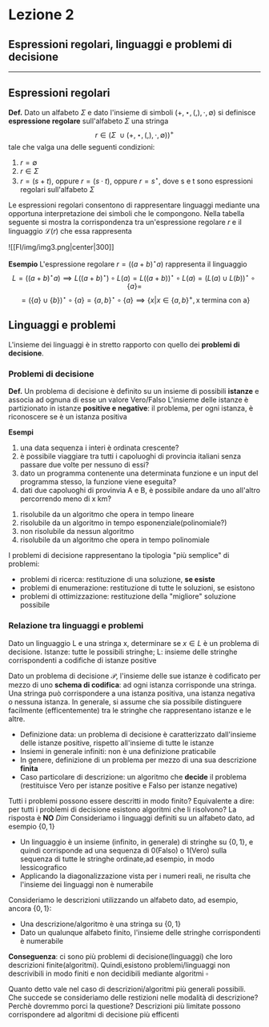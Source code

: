 # Lezione 2
## Espressioni regolari, linguaggi e problemi di decisione
----
## Espressioni regolari

**Def.**
Dato un alfabeto $\Sigma$ e dato l'insieme di simboli $(+,\star,(,),\cdot,\emptyset)$ si definisce **espressione regolare** sull'alfabeto $\Sigma$ una stringa
$$r\in(\Sigma\:\cup(+,\star,(,),\cdot,\emptyset))^+$$
tale che valga una delle seguenti condizioni:
1. $r=\emptyset$
2. $r\in\Sigma$
3. $r=(s+t)$, oppure $r=(s\cdot t)$, oppure $r=s^\star$, dove s e t sono espressioni regolari sull'alfabeto $\Sigma$

Le espressioni regolari consentono di rappresentare linguaggi mediante una opportuna interpretazione dei simboli che le compongono. Nella tabella seguente si mostra la corrispondenza tra un'espressione regolare $r$ e il linguaggio $\mathcal L(r)$ che essa rappresenta

![[FI/img/img3.png|center|300]]

**Esempio**
L'espressione regolare $r=((a+b)^\star a)$ rappresenta il linguaggio
$$L=((a+b)^\star a)\implies L((a+b)^\star)\circ L(a)=L((a+b))^\star\circ L(a)=(L(a)\cup L(b))^\star \circ \lbrace{a}\rbrace=$$
$$=(\lbrace{a}\rbrace\cup\lbrace{b}\rbrace)^\star\circ\lbrace{a}\rbrace=\lbrace{a,b}\rbrace^\star\circ\lbrace{a}\rbrace\implies \lbrace x|x\in\lbrace{a,b}\rbrace^+,\text{x termina con a}\rbrace$$

## Linguaggi e problemi

L'insieme dei linguaggi è in stretto rapporto con quello dei **problemi di decisione**.

### Problemi di decisione
**Def.**
Un problema di decisione è definito su un insieme di possibili **istanze** e associa ad ognuna di esse un valore Vero/Falso
L'insieme delle istanze è partizionato in istanze **positive e negative**: il problema, per ogni istanza, è riconoscere se è un istanza positiva


**Esempi**
1) una data sequenza i interi è ordinata crescente?
2) è possibile viaggiare tra tutti i capoluoghi di provincia italiani senza passare due volte per nessuno di essi?
3) dato un programma contenente una determinata funzione e un input del programma stesso, la funzione viene eseguita?
4) dati due capoluoghi di provinvia A e B, è possibile andare da uno all'altro percorrendo meno di x km?

1. risolubile da un algoritmo che opera in tempo lineare
2. risolubile da un algoritmo in tempo esponenziale(polinomiale?)
3. non risolubile da nessun algoritmo
4. risolubile da un algoritmo che opera in tempo polinomiale

I problemi di decisione rappresentano la tipologia "più semplice" di problemi:
- problemi di ricerca: restituzione di una soluzione, **se esiste**
- problemi di enumerazione: restituzione di tutte le soluzioni, se esistono
- problemi di ottimizzazione: restituzione della "migliore" soluzione possibile

### Relazione tra linguaggi e problemi
Dato un linguaggio L e una stringa x, determinare se $x\in L$ è un problema di decisione. 
Istanze: tutte le possibili stringhe; 
L: insieme delle stringhe corrispondenti a codifiche di istanze positive

Dato un problema di decisione $\mathcal P$, l'insieme delle sue istanze è codificato per mezzo di uno **schema di codifica**: ad ogni istanza corrisponde una stringa.
Una stringa può corrispondere a una istanza positiva, una istanza negativa o nessuna istanza.
In generale, si assume che sia possibile distinguere facilmente (efficentemente) tra le stringhe che rappresentano istanze e le altre.

- Definizione data: un problema di decisione è caratterizzato dall'insieme delle istanze positive, rispetto all'insieme di tutte le istanze
- Insiemi in generale infiniti: non è una definizione praticabile
- In genere, definizione di un problema per mezzo di una sua descrizione **finita**
- Caso particolare di descrizione: un algoritmo che **decide** il problema (restituisce Vero per istanze positive e Falso per istanze negative)

Tutti i problemi possono essere descritti in modo finito?
Equivalente a dire: per tutti i problemi di decisione esistono algoritmi che li risolvono?
La risposta è **NO**
_Dim_
Consideriamo i linguaggi definiti su un alfabeto dato, ad esempio $\lbrace 0,1\rbrace$
- Un linguaggio è un insieme (infinito, in generale) di stringhe su $\lbrace 0,1\rbrace$, e quindi corrisponde ad una sequenza di 0(Falso) o 1(Vero) sulla sequenza di tutte le stringhe ordinate,ad esempio, in modo lessicografico
- Applicando la diagonalizzazione vista per i numeri reali, ne risulta che l'insieme dei linguaggi non è numerabile

Consideriamo le descrizioni utilizzando un alfabeto dato, ad esempio, ancora $\lbrace 0,1\rbrace$:
- Una descrizione/algoritmo è una stringa su $\lbrace 0,1\rbrace$
- Dato un qualunque alfabeto finito, l'insieme delle stringhe corrispondenti è numerabile

**Conseguenza**: ci sono più problemi di decisione(linguaggi) che loro descrizioni finite(algoritmi). Quindi,esistono problemi/linguaggi non descrivibili in modo finiti e non decidibili mediante algoritmi $\square$ 

Quanto detto vale nel caso di descrizioni/algoritmi più generali possibili. Che succede se consideriamo delle restizioni nelle modalità di descrizione?
Perchè dovremmo porci la questione?
Descrizioni più limitate possono corrispondere ad algoritmi di decisione più efficenti





